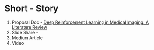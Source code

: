 # Short - Story 

1. Proposal Doc - [Deep Reinforcement Learning in Medical Imaging: A Literature Review](https://arxiv.org/pdf/2103.05115.pdf)
2. Slide Share - 
3. Medium Article
4. Video 
